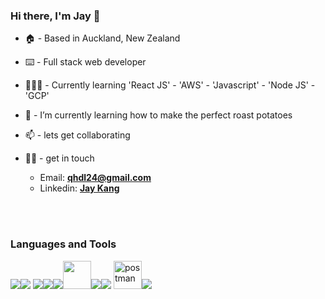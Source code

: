 ### Hi there, I'm Jay 👋

<!--
**jaykang95/jaykang95** is a ✨ _special_ ✨ repository because its `README.md` (this file) appears on your GitHub profile.

Here are some ideas to get you started:

- 🔭 I’m currently working on ...
- 🌱 I’m currently learning ...
- 👯 I’m looking to collaborate on ...
- 🤔 I’m looking for help with ...
- 💬 Ask me about ...
- 📫 How to reach me: ...
- 😄 Pronouns: ...
- ⚡ Fun fact: ...
-->

- 🏠 - Based in Auckland, New Zealand

- ⌨️ - Full stack web developer

- 🧑🏽‍💻 - Currently learning 'React JS' - 'AWS' - 'Javascript' - 'Node JS' - 'GCP'

- 🌱 - I’m currently learning how to make the perfect roast potatoes

- 📫 - lets get collaborating

- ✌🏽 - get in touch
  - Email: [**qhdl24@gmail.com**][email]
  - Linkedin: [**Jay Kang**][linkedin]
  
</br>
</br>

### Languages and Tools

<img src="https://img.icons8.com/color/48/000000/javascript.png"/><img src="https://img.icons8.com/color/48/000000/html-5.png"/> <img src="https://img.icons8.com/color/48/000000/css3.png"/><img src="https://img.icons8.com/color/48/000000/nodejs.png"/><img src="https://img.icons8.com/color/48/000000/firebase.png"/><img src="https://img.icons8.com/color/72/amazon-web-services.png" width="45" height="45"/><img src="https://img.icons8.com/color/48/000000/google-cloud.png"/><img src="https://img.icons8.com/fluent/50/000000/mysql-logo.png"/>
<img src="https://www.vectorlogo.zone/logos/getpostman/getpostman-icon.svg" alt="postman" width="45" height="45"/><img src="https://img.icons8.com/color/48/000000/visual-studio-code-2019.png"/>


  
  [email]: mailto:qhdl24@gmail.com
  [linkedin]: https://www.linkedin.com/in/jay-kang-b5284a228/
  [github]: https://github.com/jaykang95
